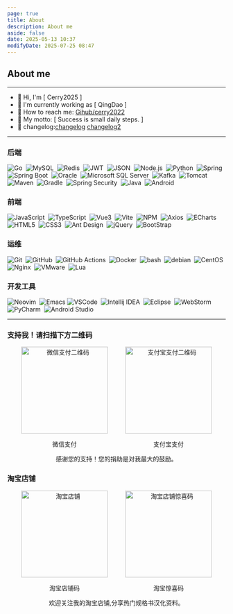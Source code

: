 ```yaml
---
page: true
title: About
description: About me
aside: false
date: 2025-05-13 10:37
modifyDate: 2025-07-25 08:47
---
```

## About me

---

-   👋 Hi, I'm [ Cerry2025 ]
-   🚀️ I'm currently working as [ QingDao ]
-   📮️ How to reach me: [Gihub/cerry2022](https://github.com/cerry2022)
-   📖 My motto: [ Success is small daily steps. ]
-   📝 changelog:[changelog](/changelog.md) [changelog2](/changelog2.md)
---
### 后端

<p>
  <img src="https://img.shields.io/badge/-Go-DCDCDC?logo=Go&logoColor=00ADD8" alt="Go" style="display: inline-block;" /> 
  <img src="https://img.shields.io/badge/-MySQL-4479A1?logo=MySQL&logoColor=FFF" alt="MySQL" style="display: inline-block;" /> 
  <img src="https://img.shields.io/badge/-Redis-DC382D?logo=Redis&logoColor=FFF" alt="Redis" style="display: inline-block;" /> 
  <img src="https://img.shields.io/badge/-JWT-000?logo=JSON-Web-Tokens&logoColor=FFF" alt="JWT" style="display: inline-block;" /> 
  <img src="https://img.shields.io/badge/-JSON-000?logo=JSON&logoColor=FFF" alt="JSON" style="display: inline-block;" /> 
  <img src="https://img.shields.io/badge/-Node.js-D3D3D3?logo=Node.js&logoColor=339933" alt="Node.js" style="display: inline-block;" /> 
  <img src="https://img.shields.io/badge/-Python-A9A9A9?logo=Python&logoColor=3776AB" alt="Python" style="display: inline-block;" /> 
  <img src="https://img.shields.io/badge/-Spring-6DB33F?logo=Spring&logoColor=FFF" alt="Spring" style="display: inline-block;" /> 
  <img src="https://img.shields.io/badge/-Spring%20Boot-6DB33F?logo=Spring-Boot&logoColor=FFF" alt="Spring Boot" style="display: inline-block;" /> 
  <img src="https://img.shields.io/badge/-Oracle-C0C0C0?logo=Oracle&logoColor=F80000" alt="Oracle" style="display: inline-block;" /> 
  <img src="https://img.shields.io/badge/-Microsoft%20SQL%20Server-D3D3D3?logo=Microsoft-SQL-Server&logoColor=CC2927" alt="Microsoft SQL Server" style="display: inline-block;" /> 
  <img src="https://img.shields.io/badge/-Kafka-C0C0C0?logo=Apache-Kafka&logoColor=231F20" alt="Kafka" style="display: inline-block;" /> 
  <img src="https://img.shields.io/badge/-Tomcat-F8DC75?logo=Apache-Tomcat&logoColor=000" alt="Tomcat" style="display: inline-block;" /> 
  <img src="https://img.shields.io/badge/-Maven-C71A36?logo=Apache-Maven&logoColor=FFF" alt="Maven" style="display: inline-block;" /> 
  <img src="https://img.shields.io/badge/-Gradle-D3D3D3?logo=Gradle&logoColor=02303A" alt="Gradle" style="display: inline-block;" /> 
  <img src="https://img.shields.io/badge/-Spring%20Security-6DB33F?logo=Spring-Security&logoColor=FFF" alt="Spring Security" style="display: inline-block;" /> 
  <img src="https://img.shields.io/badge/-Java-F78C40?logo=OpenJDK&logoColor=FFF" alt="Java" style="display: inline-block;" /> 
  <img src="https://img.shields.io/badge/-Android-C0C0C0?logo=Android&logoColor=3DDC84" alt="Android" style="display: inline-block;" /> 
</p>

### 前端

<p>
  <img src="https://img.shields.io/badge/-JavaScript-A9A9A9?logo=JavaScript&logoColor=F7DF1E" alt="JavaScript" style="display: inline-block;" /> 
  <img src="https://img.shields.io/badge/-TypeScript-C0C0C0?logo=TypeScript&logoColor=3178C6" alt="TypeScript" style="display: inline-block;" /> 
  <img src="https://img.shields.io/badge/-Vue3-C0C0C0?logo=Vue.js&logoColor=4FC08D" alt="Vue3" style="display: inline-block;" /> 
  <img src="https://img.shields.io/badge/-Vite-D3D3D3?logo=Vite&logoColor=646CFF" alt="Vite" style="display: inline-block;" /> 
  <img src="https://img.shields.io/badge/-NPM-C0C0C0?logo=npm&logoColor=CB3837" alt="NPM" style="display: inline-block;" /> 
  <img src="https://img.shields.io/badge/-Axios-C0C0C0?logo=Axios&logoColor=5A29E4" alt="Axios" style="display: inline-block;" /> 
  <img src="https://img.shields.io/badge/-ECharts-C0C0C0?logo=Apache-ECharts&logoColor=AA344D" alt="ECharts" style="display: inline-block;" /> 
  <img src="https://img.shields.io/badge/-HTML5-A9A9A9?logo=HTML5&logoColor=E34F26" alt="HTML5" style="display: inline-block;" /> 
  <img src="https://img.shields.io/badge/-CSS3-A9A9A9?logo=CSS3&logoColor=1572B6" alt="CSS3" style="display: inline-block;" /> 
  <img src="https://img.shields.io/badge/-Ant%20Design-C0C0C0?logo=Ant-Design&logoColor=0170FE" alt="Ant Design" style="display: inline-block;" /> 
  <img src="https://img.shields.io/badge/-jQuery-0769AD?logo=jQuery&logoColor=FFF" alt="jQuery" style="display: inline-block;" /> 
  <img src="https://img.shields.io/badge/-Bootstrap-7952B3?logo=Bootstrap&logoColor=FFF" alt="BootStrap" style="display: inline-block;" /> 
</p>

### 运维

<p>
  <img src="https://img.shields.io/badge/-Git-F05032?logo=Git&logoColor=FFF" alt="Git" style="display: inline-block;" /> 
  <img src="https://img.shields.io/badge/-GitHub-181717?logo=GitHub&logoColor=FFF" alt="GitHub" style="display: inline-block;" /> 
  <img src="https://img.shields.io/badge/-GitHub%20Actions-2088FF?logo=GitHub-Actions&logoColor=FFF" alt="GitHub Actions" style="display: inline-block;" /> 
  <img src="https://img.shields.io/badge/-Docker-2496ED?logo=Docker&logoColor=FFF" alt="Docker" style="display: inline-block;" /> 
  <img alt="bash" src="https://img.shields.io/badge/bash-blue?logo=gnubash" style="display:inline-block"/> 
  <img alt="debian" src="https://img.shields.io/badge/debian-red?logo=debian&logoColor=white" style="display:inline-block"/> 
  <img src="https://img.shields.io/badge/-CentOS-262577?logo=CentOS&logoColor=FFF" alt="CentOS" style="display: inline-block;" /> 
  <img src="https://img.shields.io/badge/-Nginx-009639?logo=Nginx&logoColor=FFF" alt="Nginx" style="display: inline-block;" /> 
  <img src="https://img.shields.io/badge/-VMware-607078?logo=VMware&logoColor=FFF" alt="VMware" style="display: inline-block;" /> 
  <img src="https://img.shields.io/badge/-Lua-FFF?&logo=Lua&logoColor=2C2D72" alt="Lua" style="display: inline-block;" /> 

</p>

### 开发工具

<p>
  <img src="https://img.shields.io/badge/nvovim-blue?logo=vim&logoColor=white " alt="Neovim" style="display: inline-block;" /> 
  <img src="https://img.shields.io/badge/-Emacs-7F5AB6?logo=gnuemacs&logoColor=FFF " alt="Emacs" style="display: inline-block;" />
  <img src="https://img.shields.io/badge/-VSCode-blue?logo=Visual-Studio-Code&logoColor=007ACC" alt="VSCode" style="display: inline-block;" /> 
   <img src="https://img.shields.io/badge/-Intellij%20IDEA-000?logo=Intellij-IDEA&logoColor=FFF" alt="Intellij IDEA" style="display: inline-block;" /> 
  <img src="https://img.shields.io/badge/-Eclipse-2C2255?logo=Eclipse&logoColor=FFF" alt="Eclipse" style="display: inline-block;" /> 
  <img src="https://img.shields.io/badge/-WebStorm-000?logo=WebStorm&logoColor=FFF" alt="WebStorm" style="display: inline-block;" /> 
  <img src="https://img.shields.io/badge/-PyCharm-C0C0C0?logo=PyCharm&logoColor=000" alt="PyCharm" style="display: inline-block;" /> 
  <img src="https://img.shields.io/badge/-Android%20Studio-C0C0C0?logo=Android-Studio&logoColor=3DDC84" alt="Android Studio" style="display: inline-block;" /> 
  
</p>

 ---
### 支持我！请扫描下方二维码
<div style="display: flex; justify-content: center; gap: 40px; flex-wrap: wrap;">
	<div style="text-align: center;">
		<img src="/image/wx.png" alt="微信支付二维码" width="200" title="微信支付">
		<p>微信支付</p>
	</div>
	<div style="text-align: center;">
		<img src="/image/zfb.png" alt="支付宝支付二维码" width="200" title="支付宝支付">
		<p>支付宝支付</p>
	</div>
</div> 

<center>感谢您的支持！您的捐助是对我最大的鼓励。</center>

### 淘宝店铺
<div style="display: flex; justify-content: center; gap: 40px; flex-wrap: wrap;">
	<div style="text-align: center;">
		<img src="/image/taobao.png" alt="淘宝店铺" width="200" title="淘宝店铺">
		<p>淘宝店铺码</p>
	</div>
	<div style="text-align: center;">
		<img src="/image/tbjxm.jpg" alt="淘宝店铺惊喜码" width="200" title="淘宝惊喜码">
		<p>淘宝惊喜码</p>
	</div>
</div>
<center>欢迎关注我的淘宝店铺,分享热门规格书汉化资料。</center>
